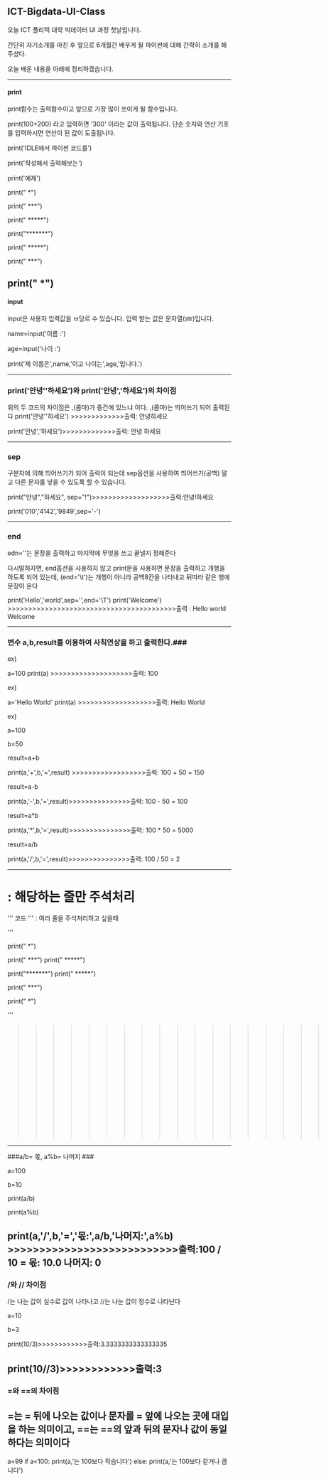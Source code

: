 ## ICT-Bigdata-UI-Class ###

오늘 ICT 폴리텍 대학 빅데이터 UI 과정 첫날입니다. 

간단히 자기소개를 마친 후 앞으로 6개월간 배우게 될 파이썬에 대해 간략히 소개를 해주셨다.

오늘 배운 내용을 아래에 정리하겠습니다.


---------------------------------------------------------------------------------------------------------------

#### print ####

print함수는 출력함수이고 앞으로 가장 많이 쓰이게 될 함수입니다.

print(100+200) 라고 입력하면 '300' 이라는 값이 출력됩니다. 단순 숫자와 연산 기호를 입력하시면 연산이 된 값이 도출됩니다.

print('IDLE에서 파이썬 코드를')

print('작성해서 출력해보는')

print('예제')


print("   *")

print("  ***")

print(" *****")

print("*******")

print(" *****")

print("  ***")

print("   *")
----------------------------------------------------------------------------------------------------------------------

#### input ####

input은 사용자 입력값을 ㅂ당르 수 있습니다. 입력 받는 값은 문자열(str)입니다.

name=input('이름 :')

age=input('나이 :')

print('제 이름은',name,'이고 나이는',age,'입니다.')

----------------------------------------------------------------------------------------------------------------------

### print('안녕''하세요')와  print('안녕','하세요')의 차이점 ###

위의 두 코드의 차이점은 ,(콤마)가 중간에 있느냐 이다. ,(콤마)는 띄어쓰기 되어 출력된다
print('안녕''하세요') >>>>>>>>>>>>>출력: 안녕하세요

print('안녕','하세요')>>>>>>>>>>>>>출력: 안녕 하세요

--------------------------------------------------------------------------------------------------------------
### sep ###

구분자에 의해 띄어쓰기가 되어 출력이 되는데 sep옵션을 사용하여 띄어쓰기(공백) 말고 다른 문자를 넣을 수 있도록 할 수 있습니다.

print("안녕","하세요", sep="!")>>>>>>>>>>>>>>>>>>>출력:안녕!하세요

print('010','4142','9849',sep='-')

--------------------------------------------------------------------------------------------------------------------
### end ###

edn=''는 문장을 출력하고 마지막에 무엇을 쓰고 끝낼지 정해준다

다시말하자면, end옵션을 사용하지 않고 print문을 사용하면 문장을 출력하고 개행을 하도록 되어 있는데, (end='\t')는 개행이 아니라 공백8칸을 나타내고 뒤따라 같은 행에 문장이 온다

print('Hello','world',sep='',end='\T')
print('Welcome') >>>>>>>>>>>>>>>>>>>>>>>>>>>>>>>>>>>>>>>>>출력 : Hello world        Welcome

-------------------------------------------------------------------------------------------------------------------------

### 변수 a,b,result를 이용하여 사칙연상을 하고 출력한다.###

ex)

a=100
print(a) >>>>>>>>>>>>>>>>>>>>출력: 100

ex)

a='Hello World'
print(a) >>>>>>>>>>>>>>>>>>>출력: Hello World

ex)

a=100

b=50

result=a+b

print(a,'+',b,'=',result) >>>>>>>>>>>>>>>>>>출력: 100 + 50 = 150

result=a-b

print(a,'-',b,'=',result)>>>>>>>>>>>>>>>출력: 100 - 50 = 100

result=a*b

print(a,'*',b,'=',result)>>>>>>>>>>>>>>>출력: 100 * 50 = 5000

result=a/b

print(a,'/',b,'=',result)>>>>>>>>>>>>>>>출력: 100 / 50 = 2

-----------------------------------------------------------------------------------------------

# : 해당하는 줄만 주석처리

''' 코드 ''' : 여러 줄을 주석처리하고 싶을때 


'''      

print("   *")

print("  ***")
print(" *****")

print("*******")
print(" *****")

print("  ***")

print("   *")

'''
>>>>>>>>>>>>>>>>>>>>>>>>>>>>>>출력: 아무것도 나타나지 않음

----------------------------------------------------------------------------
###a/b= 몫, a%b= 나머지 ###

a=100

b=10

print(a/b)

print(a%b)

print(a,'/',b,'=','몫:',a/b,'나머지:',a%b) >>>>>>>>>>>>>>>>>>>>>>>>>>>출력:100 / 10 = 몫: 10.0 나머지: 0
--------------------------------------------------------------------------------------------------------------------

### /와 // 차이점

/는 나눈 값이 실수로 값이 나타나고 //는 나눈 값이 정수로 나타난다

a=10

b=3

print(10/3)>>>>>>>>>>>>출력:3.3333333333333335

print(10//3)>>>>>>>>>>>>출력:3
---------------------------------------------------------------------------------------------------------------------
 ### =와 ==의 차이점
 
 =는 = 뒤에 나오는 값이나 문자를 = 앞에 나오는 곳에 대입을 하는 의미이고, ==는 ==의 앞과 뒤의 문자나 값이 동일하다는 의미이다
 ---------------------------------------------------------------------------------------------------------------

a=99
if a<100:
    print(a,'는 100보다 작습니다')
else:
    print(a,'는 100보다 같거나 큽니다')
